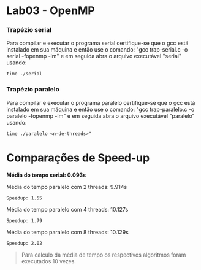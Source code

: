 # Lab03 - OpenMP

### Trapézio serial
Para compilar e executar o programa serial certifique-se que o gcc está instalado em sua máquina e então use o comando: "gcc trap-serial.c -o serial -fopenmp -lm" e em seguida abra o arquivo executável "serial" usando:

 ```
time ./serial
 ```

### Trapézio paralelo
Para compilar e executar o programa paralelo certifique-se que o gcc está instalado em sua máquina e então use o comando: "gcc trap-paralelo.c -o paralelo -fopenmp -lm" e em seguida abra o arquivo executável "paralelo" usando:

 ```
time ./paralelo <n-de-threads>"
 ```

# Comparações de Speed-up

**Média do tempo serial: 0.093s** 

Média do tempo paralelo com 2 threads: 9.914s
 ```
Speedup: 1.55
 ```

Média do tempo paralelo com 4 threads: 10.127s
 ```
Speedup: 1.79
 ```

Média do tempo paralelo com 8 threads: 10.129s
 ```
Speedup: 2.02
 ```
 
 > Para calculo da média de tempo os respectivos algoritmos foram executados 10 vezes.
